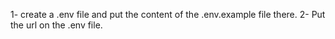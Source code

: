 1- create a .env file and put the content of the .env.example file there.
2- Put the url on the .env file.